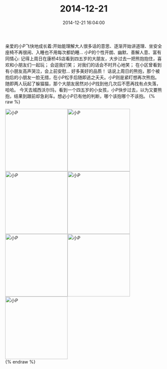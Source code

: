 ﻿---
title: 2014-12-21
date: 2014-12-21 16:04:00
tags:
categories: 妈妈
---
亲爱的小P飞快地成长着:开始能理解大人很多话的意思、逐渐开始讲道理、坐安全座椅不再很闹、入睡也不用每次都奶睡...
小P的个性开朗、幽默、善解人意、富有同情心:
记得上周日在康桥4S店看到四五岁的大朋友，大步过去一把熊抱抱住，喜欢和小朋友们一起玩；
会逗我们笑；
对我们的话会不时开心地笑；
在小区曾看到有小朋友高声哭泣，会上前安慰...
好多美好的品质！
话说上周日的熊抱，那个被抱后的小朋友一脸无措，在小P松手后随即逃之夭夭。小P则是紧盯想再次熊抱。随即两人玩起了躲猫猫，那个大朋友居然对小P找到他几次后不愿再找有点失落，哈哈。
今天去城西沃尔玛，看到一个四五岁的小女孩，小P快步过去，以为又要熊抱，结果到跟前却急刹车。想必小P已有他的判断，哪个该抱哪个不该抱。
{% raw %}
<div style="width:500 px">
<div style="float:left; width:100 px"><img src="/images/微信图片_20171011074458.jpg" width="200" alt="小P"></div>
<div style="float:left; width:100 px"><img src="/images/微信图片_20171011074549.jpg" width="200" alt="小P"></div>
<div style="float:left; width:100 px"><img src="/images/微信图片_20171011074600.jpg" width="200" alt="小P"></div>
<div style="float:left; width:100 px"><img src="/images/微信图片_20171011074611.jpg" width="200" alt="小P"></div>
<div style="float:left; width:100 px"><img src="/images/微信图片_20171011074621.jpg" width="200" alt="小P"></div>
<div style="float:left; width:100 px"><img src="/images/微信图片_20171011074633.jpg" width="200" alt="小P"></div>
<div style="float:left; width:100 px"><img src="/images/微信图片_20171011074643.jpg" width="200" alt="小P"></div>
<div style="clear:both"></div>
</div>
{% endraw %}